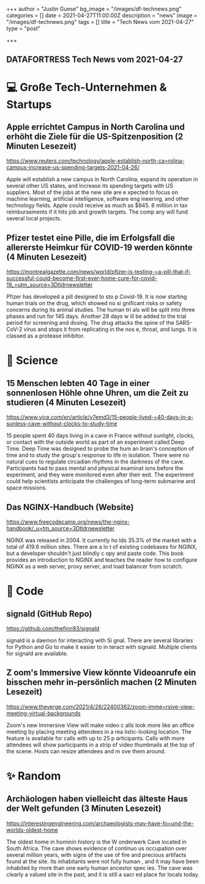 +++
author = "Justin Guese"
bg_image = "/images/df-technews.png"
categories = []
date = 2021-04-27T11:00:00Z
description = "news"
image = "/images/df-technews.png"
tags = []
title = "Tech News vom 2021-04-27"
type = "post"

+++

        
## DATAFORTRESS Tech News vom 2021-04-27

# 💻 Große Tech-Unternehmen & Startups

## Apple errichtet Campus in North Carolina und erhöht die Ziele für die US-Spitzenposition (2 Minuten Lesezeit)

https://www.reuters.com/technology/apple-establish-north-ca=rolina-campus-increase-us-spending-targets-2021-04-26/

Apple will establish a new campus in North  Carolina, expand its operation in several other US states, and increase its  spending targets with US suppliers. Most of the jobs at the new site are e xpected to focus on machine learning, artificial intelligence, software eng ineering, and other technology fields. Apple could receive as much as $845. 8 million in tax reimbursements if it hits job and growth targets. The comp any will fund several local projects.

## Pfizer testet eine Pille, die im Erfolgsfall die allererste Heimkur für COVID-19 werden könnte (4 Minuten Lesezeit)

https://montrealgazette.com/news/world/pfizer-is-testing-=a-pill-that-if-successful-could-become-first-ever-home-cure-for-covid-19_=utm_source=3Dtldrnewsletter

 Pfizer has developed a pill designed to sto p Covid-19. It is now starting human trials on the drug, which showed no si gnificant risks or safety concerns during its animal studies. The human tri als will be split into three phases and run for 145 days. Another 28 days w ill be added to the trial period for screening and dosing. The drug attacks  the spine of the SARS-CoV-2 virus and stops it from replicating in the nos e, throat, and lungs. It is classed as a protease inhibitor.

# 🧪 Science

## 15 Menschen lebten 40 Tage in einer sonnenlosen Höhle ohne Uhren, um die Zeit zu studieren (4 Minuten Lesezeit)

https://www.vice.com/en/article/v7emd3/15-people-lived-=40-days-in-a-sunless-cave-without-clocks-to-study-time

15 people spent 40 days living in a cave in  France without sunlight, clocks, or contact with the outside world as part  of an experiment called Deep Time. Deep Time was designed to probe the hum an brain's conception of time and to study the group's response to life in  isolation. There were no natural cues to regulate circadian rhythms in the  darkness of the cave. Participants had to pass mental and physical examinat ions before the experiment, and they were monitored even after their exit.  The experiment could help scientists anticipate the challenges of long-term  submarine and space missions.

## Das NGINX-Handbuch (Website)

https://www.freecodecamp.org/news/the-nginx-handbook/_u=tm_source=3Dtldrnewsletter

NGINX was released in 2004. It currently ho lds 35.3% of the market with a total of 419.6 million sites. There are a lo t of existing codebases for NGINX, but a developer shouldn't just blindly c opy and paste code. This book provides an introduction to NGINX and teaches  the reader how to configure NGINX as a web server, proxy server, and load  balancer from scratch.

# 💾 Code

## signald (GitHub Repo)

https://github.com/thefinn93/signald

signald is a daemon for interacting with Si gnal. There are several libraries for Python and Go to make it easier to in teract with signald. Multiple clients for signald are available.

## Z oom's Immersive View könnte Videoanrufe ein bisschen mehr in-persönlich machen (2 Minuten Lesezeit)

https://www.theverge.com/2021/4/26/22400362/zoom-imme=rsive-view-meeting-virtual-backgrounds

Zoom's new Immersive View will make video c alls look more like an office meeting by placing meeting attendees in a rea listic-looking location. The feature is available for calls with up to 25 p articipants. Calls with more attendees will show participants in a strip of  video thumbnails at the top of the scene. Hosts can resize attendees and m ove them around.

# ✨ Random

## Archäologen haben vielleicht das älteste Haus der Welt gefunden (3 Minuten Lesezeit)

https://interestingengineering.com/archaeologists-may-have-fo=und-the-worlds-oldest-home

The oldest home in hominin history is the W onderwerk Cave located in South Africa. The cave shows evidence of continuo us occupation over several million years, with signs of the use of fire and  precious artifacts found at the site. Its inhabitants were not fully human , and it may have been inhabited by more than one early human ancestor spec ies. The cave was clearly a valued site in the past, and it is still a sacr ed place for locals today.
